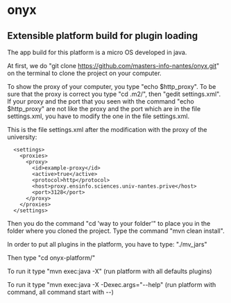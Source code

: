 # onyx
## Extensible platform build for plugin loading
The app build for this platform is a micro OS developed in java.


At first, we do "git clone https://github.com/masters-info-nantes/onyx.git" on the terminal to clone the project on your computer.

To show the proxy of your computer, you type "echo $http_proxy".
To be sure that the proxy is correct you type "cd .m2/", then "gedit settings.xml".
If your proxy and the port that you seen with the command "echo $http_proxy" are not like the proxy and the port which are in the file settings.xml, you have to modify the one in the file settings.xml.

This is the file settings.xml after the modification with the proxy of the university:
```
  <settings>
    <proxies>
      <proxy>
        <id>example-proxy</id>
        <active>true</active>
        <protocol>http</protocol>
        <host>proxy.ensinfo.sciences.univ-nantes.prive</host>
        <port>3128</port>
      </proxy>
    </proxies>
  </settings>
```

Then you do the command "cd 'way to your folder'" to place you in the folder where you cloned the project.
Type the command "mvn clean install".

In order to put all plugins in the platform, you have to type: "./mv_jars"

Then type "cd onyx-platform/"

To run it type "mvn exec:java -X" (run platform with all defaults plugins)

To run it type "mvn exec:java -X -Dexec.args="--help" (run platform with command, all command start with --)
